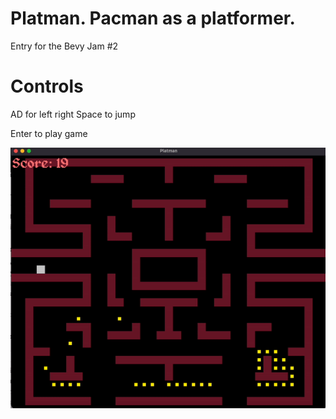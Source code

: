 # Platman. Pacman as a platformer.
Entry for the Bevy Jam #2

# Controls
AD for left right
Space to jump

Enter to play game


![screen-gif](./platman.gif)
